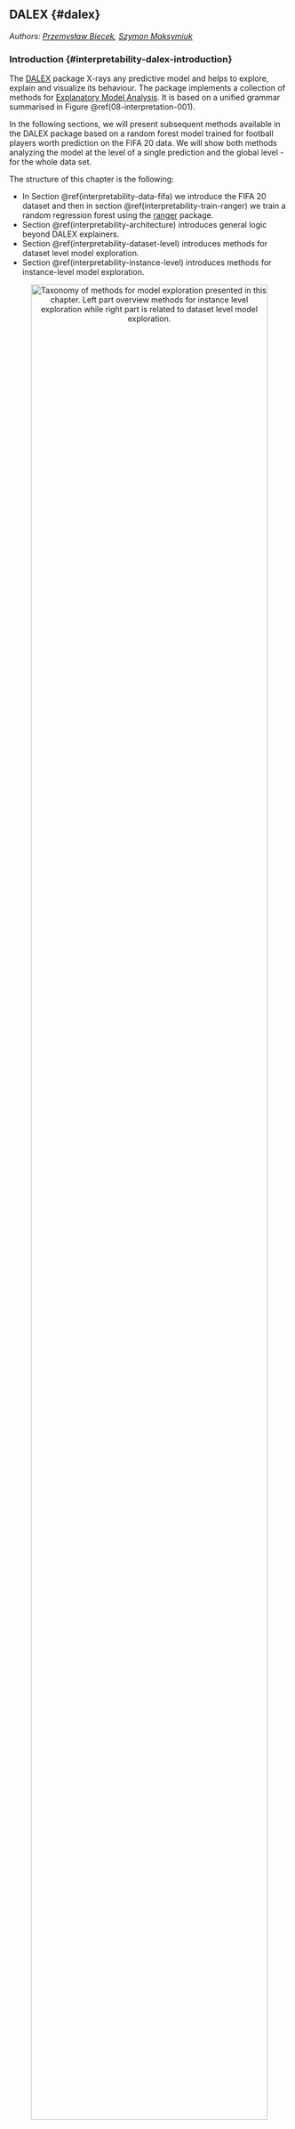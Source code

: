 ## DALEX {#dalex}

*Authors: [Przemysław Biecek](https://github.com/pbiecek), [Szymon Maksymiuk](https://github.com/maksymiuks)*

### Introduction {#interpretability-dalex-introduction}

The [DALEX](https://cran.r-project.org/package=DALEX) package X-rays any predictive model and helps to explore, explain and visualize its behaviour. The package implements a collection of methods for [Explanatory Model Analysis](https://pbiecek.github.io/ema/). It is based on a unified grammar summarised in Figure \@ref(08-interpretation-001).

In the following sections, we will present subsequent methods available in the DALEX package based on a random forest model trained for football players worth prediction on the FIFA 20 data. We will show both methods analyzing the model at the level of a single prediction and the global level - for the whole data set.

The structure of this chapter is the following:

* In Section \@ref(interpretability-data-fifa) we introduce the FIFA 20 dataset and then in section \@ref(interpretability-train-ranger) we train a random regression forest using the [ranger](https://cran.r-project.org/package=ranger) package.
* Section \@ref(interpretability-architecture) introduces general logic beyond DALEX explainers.
* Section \@ref(interpretability-dataset-level) introduces methods for dataset level model exploration.
* Section \@ref(interpretability-instance-level) introduces methods for instance-level model exploration.


<div class="figure" style="text-align: center">
<img src="images/DALEX_ema.png" alt="Taxonomy of methods for model exploration presented in this chapter. Left part overview methods for instance level exploration while right part is related to dataset level model exploration." width="92%" />
<p class="caption">(\#fig:08-interpretation-dalex-001)Taxonomy of methods for model exploration presented in this chapter. Left part overview methods for instance level exploration while right part is related to dataset level model exploration.</p>
</div>


### Read data: FIFA {#interpretability-data-fifa}

Examples presented in this chapter are based on data retrieved from the FIFA video game. We will use the data scrapped from the [sofifa](https://sofifa.com/) website. The raw data is available at  [kaggle](https://www.kaggle.com/stefanoleone992/fifa-20-complete-player-dataset). After some basic data cleaning, the processed data for the top 5000 football players is available in the DALEX package under the name `fifa`.


```r
library("DALEX")
fifa[1:2,c("value_eur", "age", "height_cm", "nationality", "attacking_crossing")]
```

```
##                   value_eur age height_cm nationality attacking_crossing
## L. Messi           95500000  32       170   Argentina                 88
## Cristiano Ronaldo  58500000  34       187    Portugal                 84
```

For every player, we have 42 features available.


```r
dim(fifa)
```

```
## [1] 5000   42
```

In the table below we overview these 42 features for three selected players.
One of the features, called `value_eur`, is the worth of the footballer in euros. In the next section, we will build a prediction model, which will estimate the worth of the player based on other player characteristics.


|     |Lionel Messi |Cristiano Ronaldo |Neymar Junior |
|:--------------------------|:------------|:-----------------|:-------------|
|wage_eur                   |565000       |405000            |290000      |
|age  |32       |34            |27      |
|height_cm                  |170      |187           |175     |
|weight_kg                  |72       |83            |68      |
|nationality                |Argentina |Portugal     |Brazil  |
|overall                    |94       |93            |92      |
|potential                  |94       |93            |92      |
|value_eur                  |95 500 000 |58 500 000      |105 500 000                     |
|attacking_crossing         |88       |84            |87      |
|attacking_finishing        |95       |94            |87      |
|attacking_heading_accuracy |70       |89            |62      |
|attacking_short_passing    |92       |83            |87      |
|attacking_volleys          |88       |87            |87      |
|skill_dribbling            |97       |89            |96      |
|skill_curve                |93       |81            |88      |
|skill_fk_accuracy          |94       |76            |87      |
|skill_long_passing         |92       |77            |81      |
|skill_ball_control         |96       |92            |95      |
|movement_acceleration      |91       |89            |94      |
|movement_sprint_speed      |84       |91            |89      |
|movement_agility           |93       |87            |96      |
|movement_reactions         |95       |96            |92      |
|movement_balance           |95       |71            |84      |
|power_shot_power           |86       |95            |80      |
|power_jumping              |68       |95            |61      |
|power_stamina              |75       |85            |81      |
|power_strength             |68       |78            |49      |
|power_long_shots           |94       |93            |84      |
|mentality_aggression       |48       |63            |51      |
|mentality_interceptions    |40       |29            |36      |
|mentality_positioning      |94       |95            |87      |
|mentality_vision           |94       |82            |90      |
|mentality_penalties        |75       |85            |90      |
|mentality_composure        |96       |95            |94      |
|defending_marking          |33       |28            |27      |
|defending_standing_tackle  |37       |32            |26      |
|defending_sliding_tackle   |26       |24            |29      |
|goalkeeping_diving         |6        |7             |9       |
|goalkeeping_handling       |11       |11            |9       |
|goalkeeping_kicking        |15       |15            |15      |
|goalkeeping_positioning    |14       |14            |15      |
|goalkeeping_reflexes       |8        |11            |11      |


In order to get a more stable model we remove four variables i.e. `nationality`, `overall`, `potential`, `wage_eur`.


```r
fifa[,c('nationality', 'overall', 'potential', 'wage_eur')] <- NULL
for (i in 1:ncol(fifa))           fifa[,i] <- as.numeric(fifa[,i])
```


### Train a model: Ranger {#interpretability-train-ranger}

The `DALEX` package works for any model regardless of its internal structure. Examples of how this package works are shown on a random forest model implemented in the [ranger](https://cran.r-project.org/package=ranger) package.


We use the `mlr3` package to build a predictive model.
First, let's load the required packages.


```r
library("mlr3")
library("mlr3learners")
```

Then we can define the regression task - prediction of the `value_eur` variable:


```r
fifa_task <- TaskRegr$new(id = "fifa", backend = fifa, target = "value_eur")
```

Finally, we train mlr3's [`ranger learner`](https://mlr3learners.mlr-org.com/reference/mlr_learners_regr.ranger.html) with 250 trees. Note that in this example for brevity we do not split the data into a train/test data. The model is built on the whole data.


```r
fifa_ranger <- lrn("regr.ranger")
fifa_ranger$param_set$values <- list(num.trees = 250)
fifa_ranger$train(fifa_task)
fifa_ranger
```

```
## <LearnerRegrRanger:regr.ranger>
## * Model: ranger
## * Parameters: num.trees=250
## * Packages: ranger
## * Predict Type: response
## * Feature types: logical, integer, numeric, character, factor, ordered
## * Properties: importance, oob_error, weights
```

### The general workflow {#interpretability-architecture}

Working with explanations in the DALEX package always consists of three steps schematically shown in the pipe below.

```
model %>%
  explain_mlr3(data = ..., y = ..., label = ...) %>%
  model_parts() %>%
  plot()
```

1. All functions in the DALEX package can work for models with any structure. It is possible because in the first step we create an adapter that allows the downstream functions to access the model in a consistent fashion. In general, such an adapter is created with [`DALEX::explain()`](https://www.rdocumentation.org/packages/DALEX/topics/explain) function, but for models created in the `mlr3` package it is more convenient to use the [`DALEXtra::explain_mlr3()`](https://www.rdocumentation.org/packages/DALEXtra/topics/explain_mlr3).

2. Explanations are determined by the functions [`DALEX::model_parts()`](https://www.rdocumentation.org/packages/DALEX/topics/model_parts), [`DALEX::model_profile()`](https://www.rdocumentation.org/packages/DALEX/topics/model_profile), [`DALEX::predict_parts()`](https://www.rdocumentation.org/packages/DALEX/topics/predict_parts) and [`DALEX::predict_profile()`](https://www.rdocumentation.org/packages/DALEX/topics/predict_profile). Each of these functions takes the model adapter as its first argument. The other arguments describe how the function works. We will present them in the following section.

3. Explanations can be visualized with the generic function `plot` or summarised with the generic function [`print()`](https://www.rdocumentation.org/packages/base/topics/print). Each explanation is a data frame with an additional class attribute. The `plot` function creates graphs using the [ggplot2](https://cran.r-project.org/package=ggplot2) package, so they can be easily modified with usual `ggplot2` decorators.

We show this cascade of functions based on the FIFA example.

To get started with the exploration of the model behaviour we need to create an explainer. [`DALEX::explain`](https://www.rdocumentation.org/packages/DALEX/topics/explain) function handles is for all types of predictive models. In the [DALEXtra](https://cran.r-project.org/package=DALEXtra) package there generic versions for the most common ML frameworks. Among them the [`DALEXtra::explain_mlr3()`](https://www.rdocumentation.org/packages/DALEXtra/topics/explain_mlr3) function works for `mlr3` models.

This function performs a series of internal checks so the output is a bit verbose. Turn the `verbose = FALSE` argument to make it less wordy.


```r
library("DALEX")
library("DALEXtra")

ranger_exp <- explain_mlr3(fifa_ranger,
        data     = fifa,
        y        = fifa$value_eur,
        label    = "Ranger RF",
        colorize = FALSE)
```

```
## Preparation of a new explainer is initiated
##   -> model label       :  Ranger RF 
##   -> data              :  5000  rows  38  cols 
##   -> target variable   :  5000  values 
##   -> predict function  :  yhat.LearnerRegr  will be used (  default  )
##   -> predicted values  :  numerical, min =  457550 , mean =  7476877 , max =  89567933  
##   -> model_info        :  package mlr3 , ver. 0.8.0 , task regression (  default  ) 
##   -> residual function :  difference between y and yhat (  default  )
##   -> residuals         :  numerical, min =  -8250807 , mean =  -3590 , max =  18161720  
##   A new explainer has been created!
```

### Dataset level exploration {#interpretability-dataset-level}

The [`DALEX::model_parts()`](https://www.rdocumentation.org/packages/DALEX/topics/model_parts) function calculates the importance of variables using the [permutations based importance](https://pbiecek.github.io/ema/featureImportance.html).


```r
fifa_vi <- model_parts(ranger_exp)
head(fifa_vi)
```

```
##               variable mean_dropout_loss     label
## 1         _full_model_           1409144 Ranger RF
## 2            value_eur           1409144 Ranger RF
## 3            height_cm           1473792 Ranger RF
## 4 mentality_aggression           1474980 Ranger RF
## 5  goalkeeping_kicking           1477404 Ranger RF
## 6            weight_kg           1480144 Ranger RF
```

Results can be visualized with generic `plot()`. The chart for all 38 variables would be unreadable, so with the `max_vars` argument, we limit the number of variables on the plot.




```r
plot(fifa_vi, max_vars = 12, show_boxplots = FALSE)
```

<img src="08-interpretation-dalex_files/figure-html/08-interpretation-dalex-011-1.svg" width="768" style="display: block; margin: auto;" />

Once we know which variables are most important, we can use [Partial Dependence Plots](https://pbiecek.github.io/ema/partialDependenceProfiles.html) to show how the model, on average, changes with changes in selected variables. In this example, they show the average relation between the particular variables and players' value.


```r
selected_variables <- c("age", "movement_reactions",
                "skill_ball_control", "skill_dribbling")

fifa_pd <- model_profile(ranger_exp,
                variables = selected_variables)$agr_profiles
fifa_pd
```

```
## Top profiles    : 
##              _vname_   _label_ _x_  _yhat_ _ids_
## 1 skill_ball_control Ranger RF   5 6916332     0
## 2    skill_dribbling Ranger RF   7 7260242     0
## 3    skill_dribbling Ranger RF  11 7257083     0
## 4    skill_dribbling Ranger RF  12 7257878     0
## 5    skill_dribbling Ranger RF  13 7257148     0
## 6    skill_dribbling Ranger RF  14 7254878     0
```

Again, the result of the explanation can be presented with the generic function `plot()`.


```r
library("ggplot2")
plot(fifa_pd) +
  scale_y_continuous("Estimated value in Euro", labels = scales::dollar_format(suffix = "€", prefix = "")) +
  ggtitle("Partial Dependence profiles for selected variables")
```

<img src="08-interpretation-dalex_files/figure-html/08-interpretation-dalex-013-1.svg" width="768" style="display: block; margin: auto;" />

The general trend for most player characteristics is the same. The higher are the skills the higher is the player's worth. With a single exception – variable Age.


### Instance level explanation {#interpretability-instance-level}

Time to see how the model behaves for a single observation/player
This can be done for any player, but this example we will use the Cristiano Ronaldo.

The function `predict_parts` is an instance-level version of the `model_parts` function introduced in the previous section. For the background behind that method see the [Introduction to Break Down](https://pbiecek.github.io/ema/breakDown.html).


```r
ronaldo <- fifa["Cristiano Ronaldo",]
ronaldo_bd_ranger <- predict_parts(ranger_exp,
                        new_observation = ronaldo)
head(ronaldo_bd_ranger)
```

```
##                                         contribution
## Ranger RF: intercept                         7476877
## Ranger RF: movement_reactions = 96          13474528
## Ranger RF: skill_ball_control = 92           6151314
## Ranger RF: attacking_finishing = 94          4216791
## Ranger RF: mentality_positioning = 95        5625554
## Ranger RF: attacking_short_passing = 83      4872206
```

The generic `plot()` function shows the estimated contribution of variables to the final prediction.

Cristiano is a striker, therefore characteristics that influence his worth are those related to attack, like `attacking_volleys` or `skill_dribbling`. The only variable with negative attribution is `age`.




```r
plot(ronaldo_bd_ranger)
```

<img src="08-interpretation-dalex_files/figure-html/08-interpretation-dalex-016-1.svg" width="768" style="display: block; margin: auto;" />

Another way to inspect the local behaviour of the model is to use [SHapley Additive exPlanations (SHAP)](https://pbiecek.github.io/ema/shapley.html). It locally shows the contribution of variables to a single observation, just like Break Down.


```r
ronaldo_shap_ranger <- predict_parts(ranger_exp,
                        new_observation = ronaldo,
                        type = "shap")

plot(ronaldo_shap_ranger) +
  scale_y_continuous("Estimated value in Euro", labels = scales::dollar_format(suffix = "€", prefix = ""))
```

<img src="08-interpretation-dalex_files/figure-html/08-interpretation-dalex-017-1.svg" width="768" style="display: block; margin: auto;" />

In the previous section, we've introduced a global explanation - Partial Dependence Plots. [Ceteris Paribus](https://pbiecek.github.io/ema/ceterisParibus.html) is the instance level version of that plot. It shows the response of the model for observation when we change only one variable while others stay unchanged. Blue dot stands for the original value.


```r
selected_variables <- c("age", "movement_reactions",
                "skill_ball_control", "skill_dribbling")

ronaldo_cp_ranger <- predict_profile(ranger_exp, ronaldo, variables = selected_variables)

plot(ronaldo_cp_ranger, variables = selected_variables) +
  scale_y_continuous("Estimated value of Christiano Ronaldo", labels = scales::dollar_format(suffix = "€", prefix = ""))
```

<img src="08-interpretation-dalex_files/figure-html/08-interpretation-dalex-018-1.svg" width="768" style="display: block; margin: auto;" />
